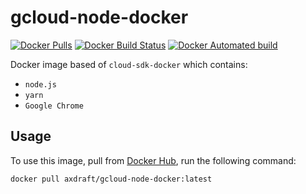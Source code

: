 # gcloud-node-docker
[![Docker Pulls](https://img.shields.io/docker/pulls/axdraft/gcloud-node-docker.svg)](https://hub.docker.com/r/axdraft/gcloud-node-docker/)
[![Docker Build Status](https://img.shields.io/docker/build/ozare/gcloud-node-docker.svg)](https://hub.docker.com/r/axdraft/gcloud-node-docker/)
[![Docker Automated build](https://img.shields.io/docker/automated/ozare/gcloud-node-docker.svg)](https://hub.docker.com/r/axdraft/gcloud-node-docker/)

Docker image based of `cloud-sdk-docker` which contains:
* `node.js`
* `yarn`
* `Google Chrome`

## Usage

To use this image, pull from [Docker Hub](https://hub.docker.com/r/axdraft/gcloud-node-docker), run the following command:

```
docker pull axdraft/gcloud-node-docker:latest
```
